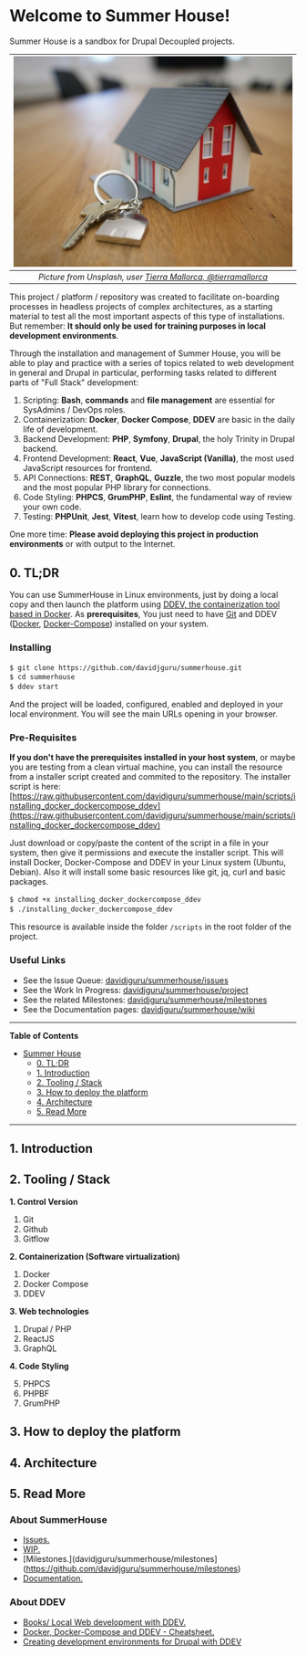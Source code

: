 # Welcome to Summer House!  

Summer House is a sandbox for Drupal Decoupled projects.

| ![Picture from Unsplash, by @tierramallorca](./images/davidjguru_decoupled_drupal_sandbox_summerhouse.jpeg) |
| :-------------------------------------------------------------------------------------------------------------------: |
|              *Picture from Unsplash, user [Tierra Mallorca, @tierramallorca](https://unsplash.com/@tierramallorca)*    
  
This project / platform / repository was created to facilitate on-boarding processes in headless projects of complex architectures, as a starting material to test all the most important aspects of this type of installations. But remember: **It should only be used for training purposes in local development environments**.  

Through the installation and management of Summer House, you will be able to play and practice with a series of topics related to web development in general and Drupal in particular, performing tasks related to different parts of "Full Stack" development:  

1. Scripting: **Bash**, **commands** and **file management** are essential for SysAdmins / DevOps roles.  
2. Containerization: **Docker**, **Docker Compose**, **DDEV** are basic in the daily life of development.  
3. Backend Development: **PHP**, **Symfony**, **Drupal**, the holy Trinity in Drupal backend.  
4. Frontend Development: **React**, **Vue**, **JavaScript (Vanilla)**, the most used JavaScript resources for frontend.  
5. API Connections: **REST**, **GraphQL**, **Guzzle**, the two most popular models and the most popular PHP library for connections.  
6. Code Styling: **PHPCS**, **GrumPHP**, **Eslint**, the fundamental way of review your own code.   
7. Testing: **PHPUnit**, **Jest**, **Vitest**, learn how to develop code using Testing.  
 

One more time: **Please avoid deploying this project in production environments** or with output to the Internet.  

## 0. TL;DR

You can use SummerHouse in Linux environments, just by doing a local copy and then launch the platform using [DDEV, the containerization tool based in Docker](https://ddev.readthedocs.io/en/stable/). As **prerequisites**, You just need to have [Git](https://git-scm.com/) and DDEV ([Docker](https://www.docker.com/get-started/), [Docker-Compose](https://docs.docker.com/compose/)) installed on your system. 

### Installing
```bash
$ git clone https://github.com/davidjguru/summerhouse.git
$ cd summerhouse
$ ddev start
```
And the project will be loaded, configured, enabled and deployed in your local environment. You will see the main URLs opening in your browser.

### Pre-Requisites
**If you don't have the prerequisites installed in your host system**, or maybe you are testing from a clean virtual machine, you can install the resource from a installer script created and commited to the repository. The installer script is here:  
[https://raw.githubusercontent.com/davidjguru/summerhouse/main/scripts/installing_docker_dockercompose_ddev](https://raw.githubusercontent.com/davidjguru/summerhouse/main/scripts/installing_docker_dockercompose_ddev)

Just download or copy/paste the content of the script in a file in your system, then give it permissions and execute the installer script. This will install Docker, Docker-Compose and DDEV in your Linux system (Ubuntu, Debian). Also it will install some basic resources like git, jq, curl and basic packages.  

```bash
$ chmod +x installing_docker_dockercompose_ddev
$ ./installing_docker_dockercompose_ddev
```
This resource is available inside the folder `/scripts` in the root folder of the project.  

### Useful Links 

* See the Issue Queue: [davidjguru/summerhouse/issues](https://github.com/davidjguru/summerhouse/issues)  
* See the Work In Progress: [davidjguru/summerhouse/project](https://github.com/davidjguru/summerhouse/projects/1)  
* See the related Milestones: [davidjguru/summerhouse/milestones](https://github.com/davidjguru/summerhouse/milestones)  
* See the Documentation pages: [davidjguru/summerhouse/wiki](https://github.com/davidjguru/summerhouse/wiki)  
  

--------------------------------------------
**Table of Contents**
- [Summer House](#summer-house)  
  - [0. TL;DR](#0-tldr)  
  - [1. Introduction](#1-introduction)  
  - [2. Tooling / Stack](#2-tooling--stack)  
  - [3. How to deploy the platform](#3-how-to-deploy-the-platform)  
  - [4. Architecture](#4-architecture)  
  - [5. Read More](#5-read-more-1)  
-----------------------------------------------




## 1. Introduction  


## 2. Tooling / Stack  


**1. Control Version**  

1. Git
2. Github
3. Gitflow 

**2. Containerization (Software virtualization)**  

1. Docker
2. Docker Compose
3. DDEV
   
**3. Web technologies**  

1. Drupal / PHP
2. ReactJS
3. GraphQL
   
**4. Code Styling**  

5. PHPCS
6. PHPBF
7. GrumPHP
## 3. How to deploy the platform   


## 4. Architecture  



## 5. Read More  

### About SummerHouse  

* [Issues.](https://github.com/davidjguru/summerhouse/issues)  
* [WIP.](https://github.com/davidjguru/summerhouse/projects/1)  
* [Milestones.](davidjguru/summerhouse/milestones](https://github.com/davidjguru/summerhouse/milestones)  
* [Documentation.](https://github.com/davidjguru/summerhouse/wiki)  

### About DDEV 
* [Books/ Local Web development with DDEV.](https://www.therussianlullaby.com/blog/books-local-web-development-with-ddev-explained/)  
* [Docker, Docker-Compose and DDEV - Cheatsheet.](https://www.therussianlullaby.com/blog/docker-docker-compose-and-ddev-cheatsheet/)  
* [Creating development environments for Drupal with DDEV](https://www.therussianlullaby.com/blog/creating-development-environments-for-drupal-with-ddev/)  
